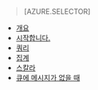 > [AZURE.SELECTOR]
- [개요](../articles/application-insights/app-analytics.md)
- [시작합니다.](../articles/application-insights/app-analytics-tour.md)
- [쿼리](../articles/application-insights/app-analytics-queries.md)
- [집계](../articles/application-insights/app-analytics-aggregations.md)
- [스칼라](../articles/application-insights/app-analytics-scalars.md)
- [큐에 메시지가 없을 때](../articles/application-insights/app-analytics-using.md)

<!---HONumber=AcomDC_0330_2016-->